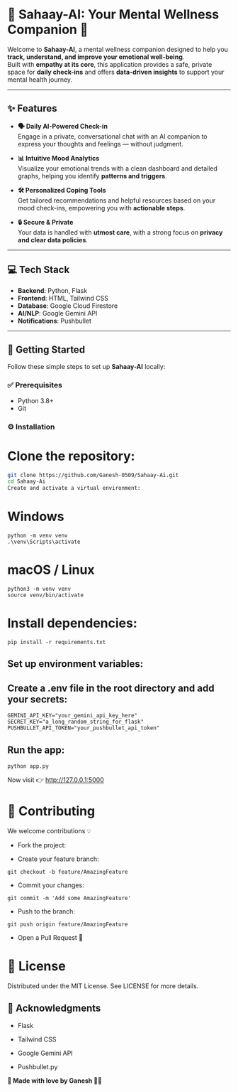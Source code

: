 # 🌿 Sahaay-AI: Your Mental Wellness Companion 🧠

Welcome to **Sahaay-AI**, a mental wellness companion designed to help you **track, understand, and improve your emotional well-being**.  
Built with **empathy at its core**, this application provides a safe, private space for **daily check-ins** and offers **data-driven insights** to support your mental health journey.

---

## ✨ Features

- **🗣 Daily AI-Powered Check-in**  
  Engage in a private, conversational chat with an AI companion to express your thoughts and feelings — without judgment.  

- **📊 Intuitive Mood Analytics**  
  Visualize your emotional trends with a clean dashboard and detailed graphs, helping you identify **patterns and triggers**.  

- **🛠 Personalized Coping Tools**  
  Get tailored recommendations and helpful resources based on your mood check-ins, empowering you with **actionable steps**.  

- **🔒 Secure & Private**  
  Your data is handled with **utmost care**, with a strong focus on **privacy and clear data policies**.  

---

## 💻 Tech Stack

- **Backend**: Python, Flask  
- **Frontend**: HTML, Tailwind CSS  
- **Database**: Google Cloud Firestore  
- **AI/NLP**: Google Gemini API  
- **Notifications**: Pushbullet  

---

## 🚀 Getting Started

Follow these simple steps to set up **Sahaay-AI** locally:

### ✅ Prerequisites
- Python 3.8+  
- Git  

### ⚙️ Installation

# Clone the repository:
```bash
git clone https://github.com/Ganesh-0509/Sahaay-Ai.git
cd Sahaay-Ai
Create and activate a virtual environment:

```
# Windows
```
python -m venv venv
.\venv\Scripts\activate
```
# macOS / Linux
```
python3 -m venv venv
source venv/bin/activate
```

# Install dependencies:

```
pip install -r requirements.txt
```
## Set up environment variables:
## Create a .env file in the root directory and add your secrets:
```
GEMINI_API_KEY="your_gemini_api_key_here"
SECRET_KEY="a_long_random_string_for_flask"
PUSHBULLET_API_TOKEN="your_pushbullet_api_token"
```
## Run the app:
```
python app.py
```
Now visit 👉 http://127.0.0.1:5000

# 🤝 Contributing
We welcome contributions 💡

- Fork the project:

- Create your feature branch:
```
git checkout -b feature/AmazingFeature
```
- Commit your changes:
```
git commit -m 'Add some AmazingFeature'
```
- Push to the branch:
```
git push origin feature/AmazingFeature
```
- Open a Pull Request 🎉



# 📄 License

Distributed under the MIT License. See LICENSE for more details.

## 🙏 Acknowledgments

- Flask

- Tailwind CSS

- Google Gemini API

- Pushbullet.py

**💚 Made with love by Ganesh 👨‍💻**

